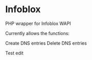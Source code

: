# Infoblox

PHP wrapper for Infoblox WAPI

Currently allows the functions:

Create DNS entries
Delete DNS entries

Test edit
